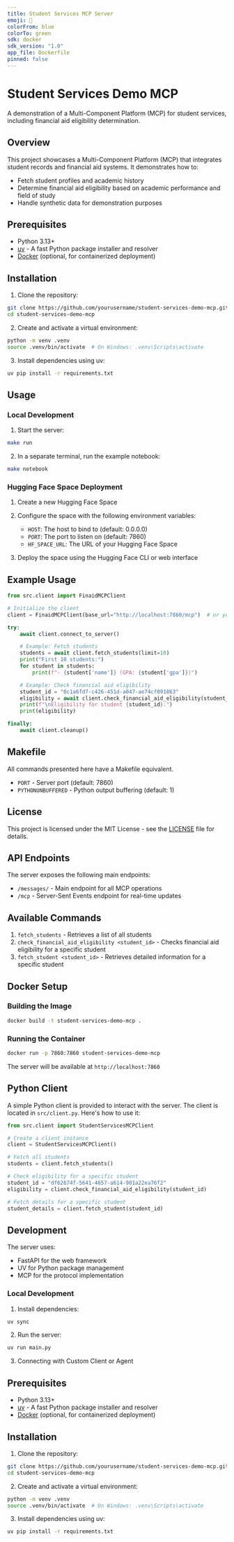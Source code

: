 ```yaml
---
title: Student Services MCP Server
emoji: 🧾
colorFrom: blue
colorTo: green
sdk: docker
sdk_version: "1.0"
app_file: Dockerfile
pinned: false
---
```


# Student Services Demo MCP

A demonstration of a Multi-Component Platform (MCP) for student services, including financial aid eligibility determination.

## Overview

This project showcases a Multi-Component Platform (MCP) that integrates student records and financial aid systems. It demonstrates how to:

- Fetch student profiles and academic history
- Determine financial aid eligibility based on academic performance and field of study
- Handle synthetic data for demonstration purposes

## Prerequisites

- Python 3.13+
- [uv](https://github.com/astral-sh/uv) - A fast Python package installer and resolver
- [Docker](https://www.docker.com/) (optional, for containerized deployment)

## Installation

1. Clone the repository:
```bash
git clone https://github.com/yourusername/student-services-demo-mcp.git
cd student-services-demo-mcp
```

2. Create and activate a virtual environment:
```bash
python -m venv .venv
source .venv/bin/activate  # On Windows: .venv\Scripts\activate
```

3. Install dependencies using uv:
```bash
uv pip install -r requirements.txt
```

## Usage

### Local Development

1. Start the server:
```bash
make run
```

2. In a separate terminal, run the example notebook:
```bash
make notebook
```

### Hugging Face Space Deployment

1. Create a new Hugging Face Space
2. Configure the space with the following environment variables:
   - `HOST`: The host to bind to (default: 0.0.0.0)
   - `PORT`: The port to listen on (default: 7860)
   - `HF_SPACE_URL`: The URL of your Hugging Face Space

3. Deploy the space using the Hugging Face CLI or web interface

## Example Usage

```python
from src.client import FinaidMCPClient

# Initialize the client
client = FinaidMCPClient(base_url="http://localhost:7860/mcp")  # or your Hugging Face Space URL

try:
    await client.connect_to_server()

    # Example: Fetch students
    students = await client.fetch_students(limit=10)
    print("First 10 students:")
    for student in students:
        print(f"- {student['name']} (GPA: {student['gpa']})")

    # Example: Check financial aid eligibility
    student_id = "0c1a6fd7-c426-451d-a047-ae74cf091863"
    eligibility = await client.check_financial_aid_eligibility(student_id)
    print(f"\nEligibility for student {student_id}:")
    print(eligibility)

finally:
    await client.cleanup()
```

## Makefile
All commands presented here have a Makefile equivalent.

- `PORT` - Server port (default: 7860)
- `PYTHONUNBUFFERED` - Python output buffering (default: 1)

## License

This project is licensed under the MIT License - see the [LICENSE](LICENSE) file for details.

## API Endpoints

The server exposes the following main endpoints:
- `/messages/` - Main endpoint for all MCP operations
- `/mcp` - Server-Sent Events endpoint for real-time updates

## Available Commands

1. `fetch_students` - Retrieves a list of all students
2. `check_financial_aid_eligibility <student_id>` - Checks financial aid eligibility for a specific student
3. `fetch_student <student_id>` - Retrieves detailed information for a specific student

## Docker Setup

### Building the Image

```bash
docker build -t student-services-demo-mcp .
```

### Running the Container

```bash
docker run -p 7860:7860 student-services-demo-mcp
```

The server will be available at `http://localhost:7860`

## Python Client

A simple Python client is provided to interact with the server. The client is located in `src/client.py`. Here's how to use it:

```python
from src.client import StudentServicesMCPClient

# Create a client instance
client = StudentServicesMCPClient()

# Fetch all students
students = client.fetch_students()

# Check eligibility for a specific student
student_id = "df62674f-5641-4657-a614-901a22ea76f2"
eligibility = client.check_financial_aid_eligibility(student_id)

# Fetch details for a specific student
student_details = client.fetch_student(student_id)
```

## Development

The server uses:
- FastAPI for the web framework
- UV for Python package management
- MCP for the protocol implementation

### Local Development

1. Install dependencies:
```bash
uv sync
```

2. Run the server:
```bash
uv run main.py
```

3. Connecting with Custom Client or Agent

## Prerequisites

- Python 3.13+
- [uv](https://github.com/astral-sh/uv) - A fast Python package installer and resolver
- [Docker](https://www.docker.com/) (optional, for containerized deployment)

## Installation

1. Clone the repository:
```bash
git clone https://github.com/yourusername/student-services-demo-mcp.git
cd student-services-demo-mcp
```

2. Create and activate a virtual environment:
```bash
python -m venv .venv
source .venv/bin/activate  # On Windows: .venv\Scripts\activate
```

3. Install dependencies using uv:
```bash
uv pip install -r requirements.txt
```